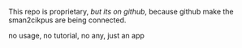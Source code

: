 This repo is proprietary, *but its on github*, because github make the sman2cikpus are being connected.

no usage, no tutorial, no any, just an app
